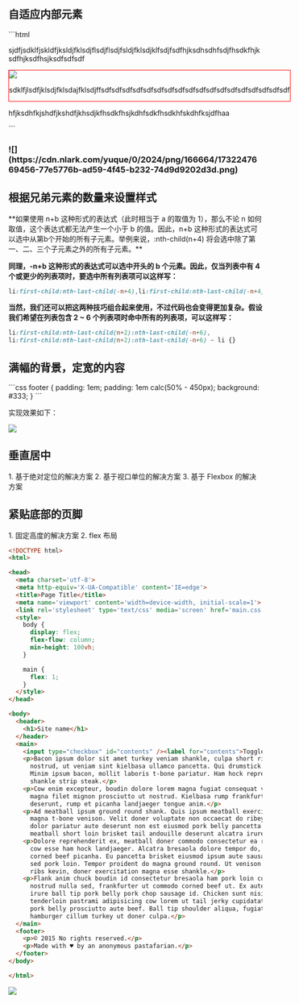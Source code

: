 <h2 id="vmTJn">自适应内部元素     </h2>
```html
<!DOCTYPE html>
<html>

<head>
  <meta charset='utf-8'>
  <meta http-equiv='X-UA-Compatible' content='IE=edge'>
  <title>Page Title</title>
  <meta name='viewport' content='width=device-width, initial-scale=1'>
  <style>
    .box {
      width: min-content;
      border: 1px solid red;
      max-width: 400px;
      max-width: min-content;
      margin: auto;
    } 

    div>img {
      max-width: inherit;
    }
  </style>
</head>

<body>
  <div>
    <p>sjdfjsdklfjskldfjksldjfklsdjflsdjflsdjfsldjfklsdjklfsdjfsdfhjksdhsdhfsdjfhsdkfhjksdfhjksdfhsjksdfsdfsdf</p>
    <div class="box">
      <img
        src="https://images.pexels.com/photos/28833016/pexels-photo-28833016.jpeg?auto=compress&cs=tinysrgb&w=1260&h=750&dpr=1" />
      <p>sdklfjlsdfjklsdjfklsdajfklsdjffsdfsdfsdfsdfsdfsdfsdfsdfsdfsdfsdfsdfsdfsdfsdfsdfsdfsdf</p>
    </div>
    <p>hfjksdhfkjshdfjkshdfjkhsdjkfhsdkfhsjkdhfsdkfhsdkhfskdhfksjdfhaa</p>
  </div>
</body>

</html>
```

<h3 id="nCjs2">![](https://cdn.nlark.com/yuque/0/2024/png/166664/1732247669456-77e5776b-ad59-4f45-b232-74d9d9202d3d.png)</h3>


<h2 id="BBaGw">根据兄弟元素的数量来设置样式</h2>
**如果使用 n+b 这种形式的表达式（此时相当于 a 的取值为 1），那么不论 n 如何取值，这个表达式都无法产生一个小于 b 的值。因此，n+b 这种形式的表达式可以选中从第b个开始的所有子元素。举例来说，:nth-child(n+4) 将会选中除了第一、二、三个子元素之外的所有子元素。**

**同理，-n+b 这种形式的表达式可以选中开头的 b 个元素。因此，仅当列表中有 4 个或更少的列表项时，要选中所有列表项可以这样写：**

```css
li:first-child:nth-last-child(-n+4),li:first-child:nth-last-child(-n+4) ~ li {}
```

**当然，我们还可以把这两种技巧组合起来使用，不过代码也会变得更加复杂。假设我们希望在列表包含 2 ~ 6 个列表项时命中所有的列表项，可以这样写：**

```css
li:first-child:nth-last-child(n+2):nth-last-child(-n+6),
li:first-child:nth-last-child(n+2):nth-last-child(-n+6) ~ li {}
```

 

<h2 id="Mto4G">满幅的背景，定宽的内容</h2>
```css
footer {
  padding: 1em;
  padding: 1em calc(50% - 450px);
  background: #333;
}
```

实现效果如下：

![](https://cdn.nlark.com/yuque/0/2024/png/166664/1732259470329-7cd033f8-f0ab-4c00-8852-7014a800077a.png)     					

<h2 id="wDzI8">垂直居中</h2>
1. 基于绝对定位的解决方案
2. 基于视口单位的解决方案
3. 基于 Flexbox 的解决方案   

                                    

<h2 id="NDQE8">紧贴底部的页脚</h2>
1. 固定高度的解决方案
2. flex 布局      

```html
<!DOCTYPE html>
<html>

<head>
  <meta charset='utf-8'>
  <meta http-equiv='X-UA-Compatible' content='IE=edge'>
  <title>Page Title</title>
  <meta name='viewport' content='width=device-width, initial-scale=1'>
  <link rel='stylesheet' type='text/css' media='screen' href='main.css'>
  <style>
    body {
      display: flex;
      flex-flow: column;
      min-height: 100vh;
    }

    main {
      flex: 1;
    }
  </style>
</head>

<body>
  <header>
    <h1>Site name</h1>
  </header>
  <main>
    <input type="checkbox" id="contents" /><label for="contents">Toggle contents</label>
    <p>Bacon ipsum dolor sit amet turkey veniam shankle, culpa short ribs kevin t-bone occaecat. Et laborum venison
      nostrud, ut veniam sint kielbasa ullamco pancetta. Qui drumstick tail, bacon leberkas shoulder capicola laborum.
      Minim ipsum bacon, mollit laboris t-bone pariatur. Ham hock reprehenderit sint beef, sausage pig eiusmod t-bone
      shankle strip steak.</p>
    <p>Cow enim excepteur, boudin dolore lorem magna fugiat consequat voluptate. Picanha fugiat chicken, cupim aliquip
      magna filet mignon prosciutto ut nostrud. Kielbasa rump frankfurter sunt corned beef. Andouille in cillum
      deserunt, rump et picanha landjaeger tongue anim.</p>
    <p>Ad meatball ipsum ground round shank. Quis ipsum meatball exercitation. Laborum swine spare ribs, sunt ball tip
      magna t-bone venison. Velit doner voluptate non occaecat do ribeye kevin strip steak et. Esse biltong shank ribeye
      dolor pariatur aute deserunt non est eiusmod pork belly pancetta pork chop. Pork chop id consectetur rump,
      meatball short loin brisket tail andouille deserunt alcatra irure prosciutto do.</p>
    <p>Dolore reprehenderit ex, meatball doner commodo consectetur ea ribeye. Ad aliqua kevin, chuck excepteur minim et
      cow esse ham hock landjaeger. Alcatra bresaola dolore tempor do, excepteur in velit flank officia dolore meatloaf
      corned beef picanha. Eu pancetta brisket eiusmod ipsum aute sausage, culpa rump shoulder excepteur nostrud venison
      sed pork loin. Tempor proident do magna ground round. Ut venison frankfurter et veniam dolore. Pig pork belly beef
      ribs kevin, doner exercitation magna esse shankle.</p>
    <p>Flank anim chuck boudin id consectetur bresaola ham pork loin cupim andouille frankfurter. Proident do ball tip
      nostrud nulla sed, frankfurter ut commodo corned beef ut. Ex aute in, pig deserunt beef ribs turducken pastrami
      irure ball tip pork belly pork chop sausage id. Chicken sunt nisi tempor sed. In eiusmod non fatback tempor
      tenderloin pastrami adipisicing cow lorem ut tail jerky cupidatat venison. Jowl consequat commodo pork loin ipsum
      pork belly prosciutto aute beef. Ball tip shoulder aliqua, fugiat landjaeger kevin pork chop beef ribs leberkas
      hamburger cillum turkey ut doner culpa.</p>
  </main>
  <footer>
    <p>© 2015 No rights reserved.</p>
    <p>Made with ♥ by an anonymous pastafarian.</p>
  </footer>
</body>

</html>
```

 ![](https://cdn.nlark.com/yuque/0/2024/png/166664/1732267832486-643ab9a0-472a-45a6-b507-d4306f050a9a.png)                          



